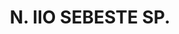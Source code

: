 ---
title: "N. IIO SEBESTE SP."
permalink: "/edition/plant110/"
plant-name: "N. IIO SEBESTE SP."
plant-number: "110"
plant-xml: "/assets/xml/plant110.xml"
plant-img1: "/assets/img/plant110_verso.jpg"
plant-img2: "/assets/img/plant110.jpg"
plant-title: "N. IIO SEBESTE SP."
plant-taxon-link: "http://www.worldfloraonline.org/taxon/wfo-0000649239"
plant-taxon-content: "[Diospyrus Lotus L.]"
layout: single-xml
---
